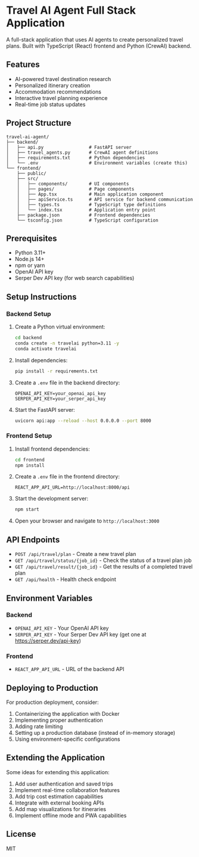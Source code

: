 # Travel AI Agent Full Stack Application

A full-stack application that uses AI agents to create personalized travel plans. Built with TypeScript (React) frontend and Python (CrewAI) backend.

## Features

- AI-powered travel destination research
- Personalized itinerary creation
- Accommodation recommendations
- Interactive travel planning experience
- Real-time job status updates

## Project Structure

```
travel-ai-agent/
├── backend/
│   ├── api.py                 # FastAPI server
│   ├── travel_agents.py       # CrewAI agent definitions
│   ├── requirements.txt       # Python dependencies
│   └── .env                   # Environment variables (create this)
└── frontend/
    ├── public/
    ├── src/
    │   ├── components/        # UI components
    │   ├── pages/             # Page components
    │   ├── App.tsx            # Main application component
    │   ├── apiService.ts      # API service for backend communication
    │   ├── types.ts           # TypeScript type definitions
    │   └── index.tsx          # Application entry point
    ├── package.json           # Frontend dependencies
    └── tsconfig.json          # TypeScript configuration
```

## Prerequisites

- Python 3.11+
- Node.js 14+
- npm or yarn
- OpenAI API key
- Serper Dev API key (for web search capabilities)

## Setup Instructions

### Backend Setup

1. Create a Python virtual environment:
   ```bash
   cd backend
   conda create -n travelai python=3.11 -y
   conda activate travelai
   ```

2. Install dependencies:
   ```bash
   pip install -r requirements.txt
   ```

3. Create a `.env` file in the backend directory:
   ```
   OPENAI_API_KEY=your_openai_api_key
   SERPER_API_KEY=your_serper_api_key
   ```

4. Start the FastAPI server:
   ```bash
   uvicorn api:app --reload --host 0.0.0.0 --port 8000
   ```

### Frontend Setup

1. Install frontend dependencies:
   ```bash
   cd frontend
   npm install
   ```

2. Create a `.env` file in the frontend directory:
   ```
   REACT_APP_API_URL=http://localhost:8000/api
   ```

3. Start the development server:
   ```bash
   npm start
   ```

4. Open your browser and navigate to `http://localhost:3000`

## API Endpoints

- `POST /api/travel/plan` - Create a new travel plan
- `GET /api/travel/status/{job_id}` - Check the status of a travel plan job
- `GET /api/travel/result/{job_id}` - Get the results of a completed travel plan
- `GET /api/health` - Health check endpoint

## Environment Variables

### Backend
- `OPENAI_API_KEY` - Your OpenAI API key
- `SERPER_API_KEY` - Your Serper Dev API key (get one at https://serper.dev/api-key)

### Frontend
- `REACT_APP_API_URL` - URL of the backend API

## Deploying to Production

For production deployment, consider:

1. Containerizing the application with Docker
2. Implementing proper authentication
3. Adding rate limiting
4. Setting up a production database (instead of in-memory storage)
5. Using environment-specific configurations

## Extending the Application

Some ideas for extending this application:

1. Add user authentication and saved trips
2. Implement real-time collaboration features
3. Add trip cost estimation capabilities
4. Integrate with external booking APIs
5. Add map visualizations for itineraries
6. Implement offline mode and PWA capabilities

## License

MIT